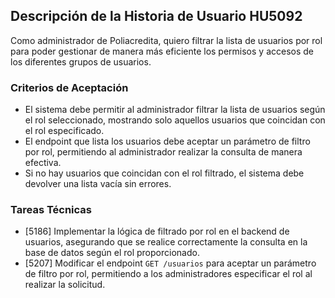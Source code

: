 ## Descripción de la Historia de Usuario HU5092
 Como administrador de Poliacredita, quiero filtrar la lista de usuarios por rol para poder gestionar de manera más eficiente los permisos y accesos de los diferentes grupos de usuarios.
 ### Criterios de Aceptación
- El sistema debe permitir al administrador filtrar la lista de usuarios según el rol seleccionado, mostrando solo aquellos usuarios que coincidan con el rol especificado.
- El endpoint que lista los usuarios debe aceptar un parámetro de filtro por rol, permitiendo al administrador realizar la consulta de manera efectiva.
- Si no hay usuarios que coincidan con el rol filtrado, el sistema debe devolver una lista vacía sin errores.
 ### Tareas Técnicas
- [5186] Implementar la lógica de filtrado por rol en el backend de usuarios, asegurando que se realice correctamente la consulta en la base de datos según el rol proporcionado.
- [5207] Modificar el endpoint `GET /usuarios` para aceptar un parámetro de filtro por rol, permitiendo a los administradores especificar el rol al realizar la solicitud.
